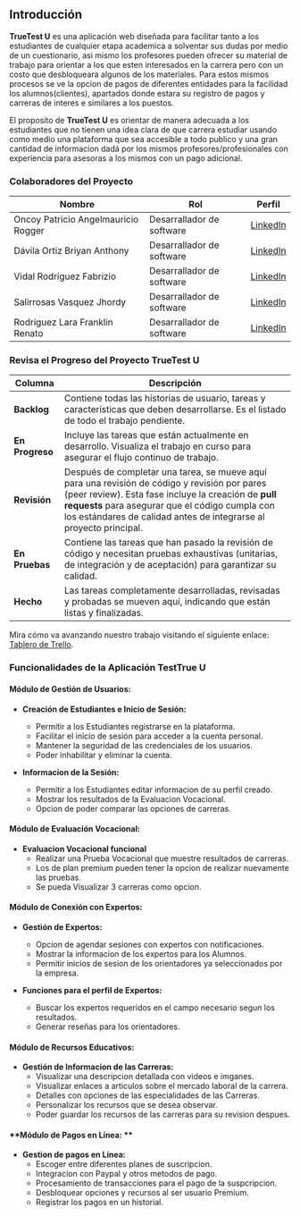 ## Introducción

**TrueTest U** es una aplicación web diseñada para facilitar tanto a los estudiantes de cualquier etapa academica a solventar sus dudas por medio de un cuestionario, asi mismo los profesores pueden ofrecer su material de trabajo para orientar a los que esten interesados en la carrera pero con un costo que desbloqueara algunos de los materiales. Para estos mismos procesos se ve la opcion de pagos de diferentes entidades para la facilidad los alumnos(clientes), apartados donde estara su registro de pagos y carreras de interes e similares a los puestos. 

El proposito de **TrueTest U** es orientar de manera adecuada a los estudiantes que no tienen una idea clara de que carrera estudiar usando como medio una plataforma que sea accesible a todo publico y una gran cantidad de informacion dadá por los mismos profesores/profesionales con experiencia para asesoras a los mismos con un pago adicional.

### Colaboradores del Proyecto

| **Nombre**                          | **Rol**                           | **Perfil**                                                   |
|-------------------------------------|---------------------------        |------------------------------------------------------------|
| Oncoy Patricio Angelmauricio Rogger | Desarrallador de software         |[LinkedIn](https://www.linkedin.com/in/angel-oncoy-0843822a6/)|
| Dávila Ortiz Briyan Anthony         | Desarrallador de software         | [LinkedIn](https://www.linkedin.com/in/briyan-dávila-ortiz)           |
| Vidal Rodríguez Fabrizio            | Desarrallador de software         | [LinkedIn](https://www.linkedin.com/in/fabrizio-vidal-rodriguez-b8aa98328/)|
| Salirrosas Vasquez Jhordy           | Desarrallador de software         | [LinkedIn](https://www.linkedin.com/in/jhordy-salirrosas-30b52b259/)           |
| Rodriguez Lara Franklin Renato      | Desarrallador de software         | [LinkedIn](https://www.linkedin.com/in/hampcode/)           |

### Revisa el Progreso del Proyecto TrueTest U

| **Columna**       | **Descripción**                                                                                                                                    |
|-------------------|----------------------------------------------------------------------------------------------------------------------------------------------------|
| **Backlog**       | Contiene todas las historias de usuario, tareas y características que deben desarrollarse. Es el listado de todo el trabajo pendiente.              |
| **En Progreso**   | Incluye las tareas que están actualmente en desarrollo. Visualiza el trabajo en curso para asegurar el flujo continuo de trabajo.                   |
| **Revisión**      | Después de completar una tarea, se mueve aquí para una revisión de código y revisión por pares (peer review). Esta fase incluye la creación de **pull requests** para asegurar que el código cumpla con los estándares de calidad antes de integrarse al proyecto principal. |
| **En Pruebas**    | Contiene las tareas que han pasado la revisión de código y necesitan pruebas exhaustivas (unitarias, de integración y de aceptación) para garantizar su calidad. |
| **Hecho**         | Las tareas completamente desarrolladas, revisadas y probadas se mueven aquí, indicando que están listas y finalizadas.                               |

Mira cómo va avanzando nuestro trabajo visitando el siguiente enlace: [Tablero de Trello](https://trello.com/b/pC5te4pD/grupo04-transa).


### Funcionalidades de la Aplicación TestTrue U

#### **Módulo de Gestión de Usuarios:**

- **Creación de Estudiantes e Inicio de Sesión:**
    - Permitir a los Estudiantes registrarse en la plataforma.
    - Facilitar el inicio de sesión para acceder a la cuenta personal.
    - Mantener la seguridad de las credenciales de los usuarios.
    - Poder inhabilitar y eliminar la cuenta.
      
- **Informacion de la Sesión:**
    - Permitir a los Estudiantes editar informacion de su perfil creado.
    - Mostrar los resultados de la Evaluacion Vocacional.
    - Opcion de poder comparar las opciones de carreras.
      
#### **Módulo de Evaluación Vocacional:**

- **Evaluacion Vocacional funcional**
    - Realizar una Prueba Vocacional que muestre resultados de carreras.
    - Los de plan premium pueden tener la opcion de realizar nuevamente las pruebas.
    - Se pueda Visualizar 3 carreras como opcion.

#### **Módulo de Conexión con Expertos:**

- **Gestión de Expertos:**
    - Opcion de agendar sesiones con expertos con notificaciones.
    - Mostrar la informacion de los expertos para los Alumnos.
    - Permitir inicios de sesion de los orientadores ya seleccionados por la empresa.
      
- **Funciones para el perfil de Expertos:**
    - Buscar los expertos requeridos en el campo necesario segun los resultados.
    - Generar reseñas para los orientadores.

#### **Módulo de Recursos Educativos:**

- **Gestión de Informacion de las Carreras:**
    - Visualizar una descripcion detallada con videos e imganes.
    - Visualizar enlaces a articulos sobre el mercado laboral de la carrera.
    - Detalles con opciones de las especialidades de las Carreras.
    - Personalizar los recursos que se desea observar.
    - Poder guardar los recursos de las carreras para su revision despues.

#### **Módulo de Pagos en Línea: **

- **Gestion de pagos en Línea:**
    - Escoger entre diferentes planes de suscripcion.
    - Integracion con Paypal y otros metodos de pago.
    - Procesamiento de transacciones para el pago de la suspcripcion.
    - Desbloquear opciones y recursos al ser usuario Premium.
    - Registrar los pagos en un historial.


